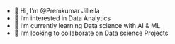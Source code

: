 - 👋 Hi, I’m @Premkumar Jillella
- 👀 I’m interested in Data Analytics
- 🌱 I’m currently learning Data science with AI & ML
- 💞️ I’m looking to collaborate on Data science Projects

<!---
Prem547/Prem547 is a ✨ special ✨ repository because its `README.md` (this file) appears on your GitHub profile.
You can click the Preview link to take a look at your changes.
--->
